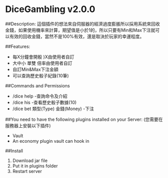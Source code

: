 # DiceGambling v2.0.0

##Description:
這個插件的想法來自伺服器的經濟過度膨脹所以採用系統來回收金錢，如果使用機率來計算，期望值是小於1的，所以只要有Min和Max下注就可以有效的回收金錢，當然不是100%有效，還是取決於玩家的幸運程度。

##Features:
- 每X分鐘會開骰 )X由使用者自訂
- 大中小 單雙 倍率由使用者自訂
- 自訂Min&Max下注金額
- 可以查詢歷史骰子紀錄(10筆)

##Commands and Permissions
- /dice help -查詢命令及介紹
- /dice his -查看歷史骰子數據(10)
- /dice bet 類型(Type) 金錢(Money) -下注

##You need to have the following plugins installed on your Server: (您需要在服務器上安裝以下插件)
- Vault
- An economy plugin vault can hook in

##Install
1. Download jar file
2. Put it in plugins folder
3. Restart server
